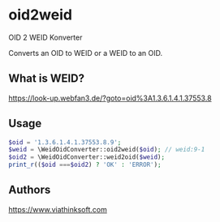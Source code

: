 # oid2weid
OID 2 WEID Konverter

Converts an OID to WEID or a WEID to an OID.

## What is WEID?
https://look-up.webfan3.de/?goto=oid%3A1.3.6.1.4.1.37553.8

## Usage
```php
$oid = '1.3.6.1.4.1.37553.8.9';
$weid = \WeidOidConverter::oid2weid($oid); // weid:9-1
$oid2 = \WeidOidConverter::weid2oid($weid);
print_r(($oid ===$oid2) ? 'OK' : 'ERROR'); 
```


## Authors
https://www.viathinksoft.com

